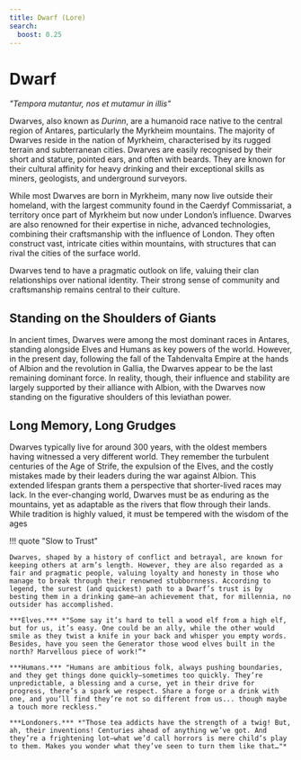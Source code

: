 ```yaml
---
title: Dwarf (Lore)
search:
  boost: 0.25
---
```


# Dwarf

*"Tempora mutantur, nos et mutamur in illis"*

Dwarves, also known as *Durinn*, are a humanoid race native to the central region of Antares, particularly the Myrkheim mountains. The majority of Dwarves reside in the nation of Myrkheim, characterised by its rugged terrain and subterranean cities. Dwarves are easily recognised by their short and stature, pointed ears, and often with beards. They are known for their cultural affinity for heavy drinking and their exceptional skills as miners, geologists, and underground surveyors.

While most Dwarves are born in Myrkheim, many now live outside their homeland, with the largest community found in the Caerdyf Commissariat, a territory once part of Myrkheim but now under London’s influence. Dwarves are also renowned for their expertise in niche, advanced technologies, combining their craftsmanship with the influence of London. They often construct vast, intricate cities within mountains, with structures that can rival the cities of the surface world.

Dwarves tend to have a pragmatic outlook on life, valuing their clan relationships over national identity. Their strong sense of community and craftsmanship remains central to their culture.

## Standing on the Shoulders of Giants

In ancient times, Dwarves were among the most dominant races in Antares, standing alongside Elves and Humans as key powers of the world. However, in the present day, following the fall of the Tahdenvalta Empire at the hands of Albion and the revolution in Gallia, the Dwarves appear to be the last remaining dominant force. In reality, though, their influence and stability are largely supported by their alliance with Albion, with the Dwarves now standing on the figurative shoulders of this leviathan power.

## Long Memory, Long Grudges

Dwarves typically live for around 300 years, with the oldest members having witnessed a very different world. They remember the turbulent centuries of the Age of Strife, the expulsion of the Elves, and the costly mistakes made by their leaders during the war against Albion. This extended lifespan grants them a perspective that shorter-lived races may lack. In the ever-changing world, Dwarves must be as enduring as the mountains, yet as adaptable as the rivers that flow through their lands. While tradition is highly valued, it must be tempered with the wisdom of the ages

!!! quote "Slow to Trust"

    Dwarves, shaped by a history of conflict and betrayal, are known for keeping others at arm’s length. However, they are also regarded as a fair and pragmatic people, valuing loyalty and honesty in those who manage to break through their renowned stubbornness. According to legend, the surest (and quickest) path to a Dwarf’s trust is by besting them in a drinking game—an achievement that, for millennia, no outsider has accomplished.

    ***Elves.*** *"Some say it’s hard to tell a wood elf from a high elf, but for us, it’s easy. One could be an ally, while the other would smile as they twist a knife in your back and whisper you empty words. Besides, have you seen the Generator those wood elves built in the north? Marvellous piece of work!”*

    ***Humans.*** "Humans are ambitious folk, always pushing boundaries, and they get things done quickly—sometimes too quickly. They’re unpredictable, a blessing and a curse, yet in their drive for progress, there’s a spark we respect. Share a forge or a drink with one, and you’ll find they’re not so different from us... though maybe a touch more reckless."

    ***Londoners.*** *"Those tea addicts have the strength of a twig! But, ah, their inventions! Centuries ahead of anything we’ve got. And they’re a frightening lot—what we’d call horrors is mere child’s play to them. Makes you wonder what they’ve seen to turn them like that…"*


